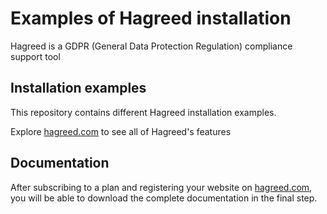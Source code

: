 # Examples of Hagreed installation

Hagreed is a GDPR (General Data Protection Regulation) compliance support tool

## Installation examples

This repository contains different Hagreed installation examples.

Explore [hagreed.com](https://hagreed.com) to see all of Hagreed's features

## Documentation

After subscribing to a plan and registering your website on [hagreed.com](https://hagreed.com), you will be able to
download the complete documentation in the final step.
